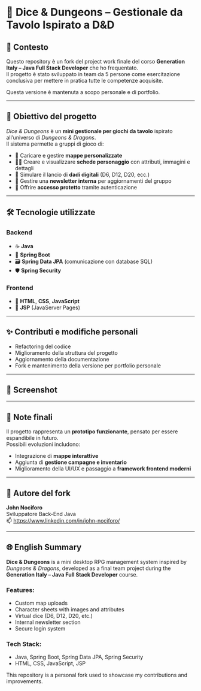 # 🎲 Dice & Dungeons – Gestionale da Tavolo Ispirato a D&D

## 📌 Contesto

Questo repository è un fork del project work finale del corso **Generation Italy – Java Full Stack Developer** che ho frequentato.  
Il progetto è stato sviluppato in team da 5 persone come esercitazione conclusiva per mettere in pratica tutte le competenze acquisite.

Questa versione è mantenuta a scopo personale e di portfolio.

---

## 🎯 Obiettivo del progetto

_Dice & Dungeons_ è un **mini gestionale per giochi da tavolo** ispirato all’universo di *Dungeons & Dragons*.  
Il sistema permette a gruppi di gioco di:

- 📍 Caricare e gestire **mappe personalizzate**
- 🧙‍♂️ Creare e visualizzare **schede personaggio** con attributi, immagini e dettagli
- 🎲 Simulare il lancio di **dadi digitali** (D6, D12, D20, ecc.)
- 📰 Gestire una **newsletter interna** per aggiornamenti del gruppo
- 🔐 Offrire **accesso protetto** tramite autenticazione

---

## 🛠️ Tecnologie utilizzate

### Backend
- ☕ **Java**
- 🌱 **Spring Boot**
- 🗃️ **Spring Data JPA** (comunicazione con database SQL)
- 🛡️ **Spring Security**

### Frontend
- 🧾 **HTML**, **CSS**, **JavaScript**
- 📄 **JSP** (JavaServer Pages)

---

## ✨ Contributi e modifiche personali

- Refactoring del codice
- Miglioramento della struttura del progetto
- Aggiornamento della documentazione
- Fork e mantenimento della versione per portfolio personale

---

## 📸 Screenshot





---

## 📣 Note finali

Il progetto rappresenta un **prototipo funzionante**, pensato per essere espandibile in futuro.  
Possibili evoluzioni includono:
- Integrazione di **mappe interattive**
- Aggiunta di **gestione campagne e inventario**
- Miglioramento della UI/UX e passaggio a **framework frontend moderni**

---

## 👤 Autore del fork

**John Nociforo**  
Sviluppatore Back-End Java  
📫 https://www.linkedin.com/in/john-nociforo/

---

## 🌐 English Summary

**Dice & Dungeons** is a mini desktop RPG management system inspired by *Dungeons & Dragons*, developed as a final team project during the **Generation Italy – Java Full Stack Developer** course.

### Features:
- Custom map uploads
- Character sheets with images and attributes
- Virtual dice (D6, D12, D20, etc.)
- Internal newsletter section
- Secure login system

### Tech Stack:
- Java, Spring Boot, Spring Data JPA, Spring Security
- HTML, CSS, JavaScript, JSP

This repository is a personal fork used to showcase my contributions and improvements.

